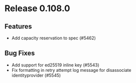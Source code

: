 # Release 0.108.0

## Features

- Add capacity reservation to spec (#5462)

## Bug Fixes

- Add support for ed25519 inline key (#5543)
- Fix formatting in retry attempt log message for disassociate identityprovider (#5545)